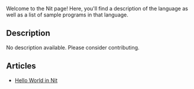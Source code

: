 Welcome to the Nit page! Here, you'll find a description of the language as well as a list of sample programs in that language.

## Description

No description available. Please consider contributing.

## Articles

- [Hello World in Nit](https://sampleprograms.io/projects/hello-world/nit)